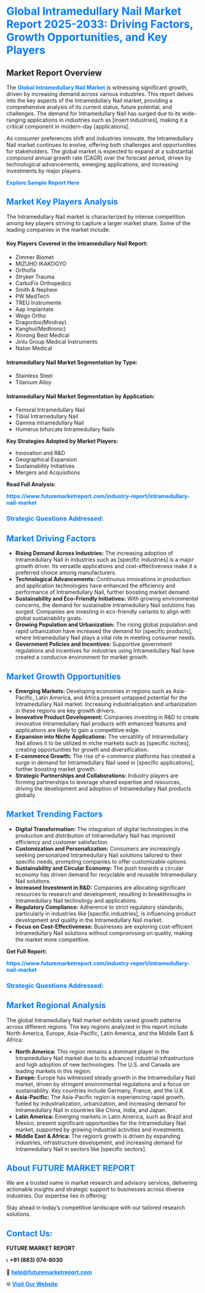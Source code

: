 <h1 style="color: #007BFF;">Global Intramedullary Nail Market Report 2025-2033: Driving Factors, Growth Opportunities, and Key Players</h1>

<section id="overview">
<h2>Market Report Overview</h2>
<p>The <a href="https://www.futuremarketreport.com/industry-report/intramedullary-nail-market" style="color: #007BFF; text-decoration: none;"><strong>Global Intramedullary Nail Market</strong></a> is witnessing significant growth, driven by increasing demand across various industries. This report delves into the key aspects of the Intramedullary Nail market, providing a comprehensive analysis of its current status, future potential, and challenges. The demand for Intramedullary Nail has surged due to its wide-ranging applications in industries such as [insert industries], making it a critical component in modern-day [applications].</p>
<p>As consumer preferences shift and industries innovate, the Intramedullary Nail market continues to evolve, offering both challenges and opportunities for stakeholders. The global market is expected to expand at a substantial compound annual growth rate (CAGR) over the forecast period, driven by technological advancements, emerging applications, and increasing investments by major players.</p>
</section>

<section id="overview">
<p><a href="https://www.futuremarketreport.com/request-sample/reportId=80222" style="color: #007BFF; text-decoration: none;"><strong>Explore Sample Report Here</strong></a></p>
</section>

<section id="key-players">
<h2 style="color: #007BFF;">Market Key Players Analysis</h2>
<p>The Intramedullary Nail market is characterized by intense competition among key players striving to capture a larger market share. Some of the leading companies in the market include:</p>
<h4>Key Players Covered in the Intramedullary Nail Report:</h4>
<ul><li>Zimmer Biomet</li><li>MIZUHO IKAKOGYO</li><li>Orthofix</li><li>Stryker Trauma</li><li>CarboFix Orthopedics</li><li>Smith &amp; Nephew</li><li>PW MedTech</li><li>TREU Instrumente</li><li>Aap Implantate</li><li>Wego Ortho</li><li>Dragonbio(Mindray)</li><li>Kanghui(Medtronic)</li><li>Xinrong Best Medical</li><li>Jinlu Group Medical Instruments</li><li>Naton Medical</li></ul>
<h4>Intramedullary Nail Market Segmentation by Type:</h4>
<ul><li>Stainless Steel</li><li>Titanium Alloy</li></ul>

<h4>Intramedullary Nail Market Segmentation by Application:</h4>
<ul><li>Femoral Intramedullary Nail</li><li>Tibial Intramedullary Nail</li><li>Gamma intramedullary Nail</li><li>Humerus bifurcate Intramedullary Nails</li></ul>
<p><strong>Key Strategies Adopted by Market Players:</strong></p>
<ul>
<li>Innovation and R&D</li>
<li>Geographical Expansion</li>
<li>Sustainability Initiatives</li>
<li>Mergers and Acquisitions</li>
</ul>
</section>

<section>
<p><strong>Read Full Analysis: </strong></p><a href="https://www.futuremarketreport.com/industry-report/intramedullary-nail-market" style="color: #007BFF; text-decoration: none;"><strong>https://www.futuremarketreport.com/industry-report/intramedullary-nail-market</strong></a>
<h3 style="color: #007BFF;">Strategic Questions Addressed:</h3>
</section>

<section id="driving-factors">
<h2 style="color: #007BFF;">Market Driving Factors</h2>
<ul>
<li><strong>Rising Demand Across Industries:</strong> The increasing adoption of Intramedullary Nail in industries such as [specific industries] is a major growth driver. Its versatile applications and cost-effectiveness make it a preferred choice among manufacturers.</li>
<li><strong>Technological Advancements:</strong> Continuous innovations in production and application technologies have enhanced the efficiency and performance of Intramedullary Nail, further boosting market demand.</li>
<li><strong>Sustainability and Eco-Friendly Initiatives:</strong> With growing environmental concerns, the demand for sustainable Intramedullary Nail solutions has surged. Companies are investing in eco-friendly variants to align with global sustainability goals.</li>
<li><strong>Growing Population and Urbanization:</strong> The rising global population and rapid urbanization have increased the demand for [specific products], where Intramedullary Nail plays a vital role in meeting consumer needs.</li>
<li><strong>Government Policies and Incentives:</strong> Supportive government regulations and incentives for industries using Intramedullary Nail have created a conducive environment for market growth.</li>
</ul>
</section>

<section id="growth-opportunities">
<h2 style="color: #007BFF;">Market Growth Opportunities</h2>
<ul>
<li><strong>Emerging Markets:</strong> Developing economies in regions such as Asia-Pacific, Latin America, and Africa present untapped potential for the Intramedullary Nail market. Increasing industrialization and urbanization in these regions are key growth drivers.</li>
<li><strong>Innovative Product Development:</strong> Companies investing in R&D to create innovative Intramedullary Nail products with enhanced features and applications are likely to gain a competitive edge.</li>
<li><strong>Expansion into Niche Applications:</strong> The versatility of Intramedullary Nail allows it to be utilized in niche markets such as [specific niches], creating opportunities for growth and diversification.</li>
<li><strong>E-commerce Growth:</strong> The rise of e-commerce platforms has created a surge in demand for Intramedullary Nail used in [specific applications], further boosting market growth.</li>
<li><strong>Strategic Partnerships and Collaborations:</strong> Industry players are forming partnerships to leverage shared expertise and resources, driving the development and adoption of Intramedullary Nail products globally.</li>
</ul>
</section>

<section id="trending-factors">
<h2 style="color: #007BFF;">Market Trending Factors</h2>
<ul>
<li><strong>Digital Transformation:</strong> The integration of digital technologies in the production and distribution of Intramedullary Nail has improved efficiency and customer satisfaction.</li>
<li><strong>Customization and Personalization:</strong> Consumers are increasingly seeking personalized Intramedullary Nail solutions tailored to their specific needs, prompting companies to offer customizable options.</li>
<li><strong>Sustainability and Circular Economy:</strong> The push towards a circular economy has driven demand for recyclable and reusable Intramedullary Nail solutions.</li>
<li><strong>Increased Investment in R&D:</strong> Companies are allocating significant resources to research and development, resulting in breakthroughs in Intramedullary Nail technology and applications.</li>
<li><strong>Regulatory Compliance:</strong> Adherence to strict regulatory standards, particularly in industries like [specific industries], is influencing product development and quality in the Intramedullary Nail market.</li>
<li><strong>Focus on Cost-Effectiveness:</strong> Businesses are exploring cost-efficient Intramedullary Nail solutions without compromising on quality, making the market more competitive.</li>
</ul>
</section>

<section>
<p><strong>Get Full Report: </strong></p><a href="https://www.futuremarketreport.com/industry-report/intramedullary-nail-market" style="color: #007BFF; text-decoration: none;"><strong>https://www.futuremarketreport.com/industry-report/intramedullary-nail-market</strong></a>
<h3 style="color: #007BFF;">Strategic Questions Addressed:</h3>
</section>


<section id="regional-analysis">
<h2 style="color: #007BFF;">Market Regional Analysis</h2>
<p>The global Intramedullary Nail market exhibits varied growth patterns across different regions. The key regions analyzed in this report include North America, Europe, Asia-Pacific, Latin America, and the Middle East & Africa:</p>
<ul>
<li><strong>North America:</strong> This region remains a dominant player in the Intramedullary Nail market due to its advanced industrial infrastructure and high adoption of new technologies. The U.S. and Canada are leading markets in this region.</li>
<li><strong>Europe:</strong> Europe has witnessed steady growth in the Intramedullary Nail market, driven by stringent environmental regulations and a focus on sustainability. Key countries include Germany, France, and the U.K.</li>
<li><strong>Asia-Pacific:</strong> The Asia-Pacific region is experiencing rapid growth, fueled by industrialization, urbanization, and increasing demand for Intramedullary Nail in countries like China, India, and Japan.</li>
<li><strong>Latin America:</strong> Emerging markets in Latin America, such as Brazil and Mexico, present significant opportunities for the Intramedullary Nail market, supported by growing industrial activities and investments.</li>
<li><strong>Middle East & Africa:</strong> The region’s growth is driven by expanding industries, infrastructure development, and increasing demand for Intramedullary Nail in sectors like [specific sectors].</li>
</ul>
</section>

<footer>
<h2 style="color: #007BFF;">About FUTURE MARKET REPORT</h2>
<p>We are a trusted name in market research and advisory services, delivering actionable insights and strategic support to businesses across diverse industries. Our expertise lies in offering:</p>

<p>Stay ahead in today’s competitive landscape with our tailored research solutions.</p>

<h2 style="color: #007BFF;">Contact Us:</h2>
<p><strong>FUTURE MARKET REPORT</strong></p>
<p>📞 <strong>+91 (883) 074-8030</strong></p>
<p>📧 <strong><a href="mailto:help@futuremarketreport.com" style="color: #007BFF;">help@futuremarketreport.com</a></strong></p>
<p>🌐 <strong><a href="https://www.futuremarketreport.com/" style="color: #007BFF;">Visit Our Website</a></strong></p>
</footer>